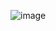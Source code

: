 ![image](https://github.com/escuelaDeCodigoMargaritaMaza/Base_de_Datos/assets/91554777/fb853181-5726-4f70-81eb-3e63bd4fd09b)
